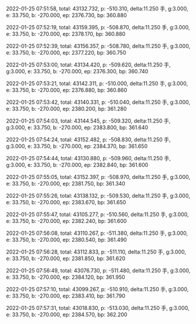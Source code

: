 2022-01-25 07:51:58, total: 43132.732, p: -510.310, delta:11.250 手, g:3.000, e: 33.750, b: -270.000, ep: 2376.730, bp: 360.880

2022-01-25 07:52:19, total: 43159.395, p: -508.870, delta:11.250 手, g:3.000, e: 33.750, b: -270.000, ep: 2378.170, bp: 360.880

2022-01-25 07:52:39, total: 43156.357, p: -508.780, delta:11.250 手, g:3.000, e: 33.750, b: -270.000, ep: 2377.220, bp: 360.750

2022-01-25 07:53:00, total: 43134.420, p: -509.620, delta:11.250 手, g:3.000, e: 33.750, b: -270.000, ep: 2376.300, bp: 360.740

2022-01-25 07:53:21, total: 43142.311, p: -510.000, delta:11.250 手, g:3.000, e: 33.750, b: -270.000, ep: 2376.880, bp: 360.860

2022-01-25 07:53:42, total: 43140.331, p: -510.040, delta:11.250 手, g:3.000, e: 33.750, b: -270.000, ep: 2380.200, bp: 361.280

2022-01-25 07:54:03, total: 43144.545, p: -509.320, delta:11.250 手, g:3.000, e: 33.750, b: -270.000, ep: 2383.800, bp: 361.640

2022-01-25 07:54:24, total: 43152.482, p: -508.830, delta:11.250 手, g:3.000, e: 33.750, b: -270.000, ep: 2384.370, bp: 361.650

2022-01-25 07:54:44, total: 43130.880, p: -509.960, delta:11.250 手, g:3.000, e: 33.750, b: -270.000, ep: 2382.840, bp: 361.600

2022-01-25 07:55:05, total: 43152.397, p: -508.970, delta:11.250 手, g:3.000, e: 33.750, b: -270.000, ep: 2381.750, bp: 361.340

2022-01-25 07:55:26, total: 43138.132, p: -509.530, delta:11.250 手, g:3.000, e: 33.750, b: -270.000, ep: 2383.670, bp: 361.650

2022-01-25 07:55:47, total: 43105.277, p: -510.560, delta:11.250 手, g:3.000, e: 33.750, b: -270.000, ep: 2382.240, bp: 361.600

2022-01-25 07:56:08, total: 43110.267, p: -511.380, delta:11.250 手, g:3.000, e: 33.750, b: -270.000, ep: 2380.540, bp: 361.490

2022-01-25 07:56:28, total: 43112.833, p: -511.110, delta:11.250 手, g:3.000, e: 33.750, b: -270.000, ep: 2381.850, bp: 361.620

2022-01-25 07:56:49, total: 43076.730, p: -511.480, delta:11.250 手, g:3.000, e: 33.750, b: -270.000, ep: 2384.120, bp: 361.950

2022-01-25 07:57:10, total: 43099.267, p: -510.910, delta:11.250 手, g:3.000, e: 33.750, b: -270.000, ep: 2383.410, bp: 361.790

2022-01-25 07:57:31, total: 43018.830, p: -513.030, delta:11.250 手, g:3.000, e: 33.750, b: -270.000, ep: 2384.570, bp: 362.200